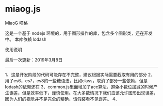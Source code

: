 # miaog.js
MiaoG 喵格

这是一个基于 nodejs 环境的，用于图形操作的库，包含多个图形类，还在开发中。
本库依赖 lodash

使用说明


最后一次更新：2019年3月8日

------

1、这是开发阶段的代码可能存在不完整，建议根据实际需要截取有用的部分
2、用了es6，es7，es8的一些糖语法，比如class，取消了部分一些依赖，但是lodash的依赖还在
3、common.js里面增加了acc算法，避免小数位加减的时候产生误差，但是效率低下，谨慎使用。在大多数情况下我们应该允许图形出现误差，因为人们的视觉并不是完全的精确，请假装看不见误差。
4、